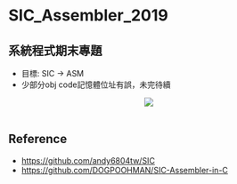 # SIC_Assembler_2019

## 系統程式期末專題
- 目標: SIC -> ASM
- 少部分obj code記憶體位址有誤，未完待續

<div align="center">
<img src="https://raw.githubusercontent.com/mfpss95134/SIC_Assembler_2019/refs/heads/main/demo.png">
<div align="left">
<br>

## Reference
- <https://github.com/andy6804tw/SIC>
- <https://github.com/DOGPOOHMAN/SIC-Assembler-in-C>
